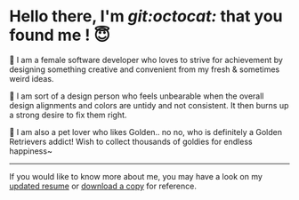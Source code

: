 # Hello there, I'm _git:octocat:_ that you found me ! :innocent:

:thought_balloon: I am a female software developer who loves to strive for achievement by designing something creative and convenient from my fresh & sometimes weird ideas.

:art: I am sort of a design person who feels unbearable when the overall design alignments and colors are untidy and not consistent. It then burns up a strong desire to fix them right.

:dog: I am also a pet lover who likes Golden.. no no, who is definitely a Golden Retrievers addict! Wish to collect thousands of goldies for endless happiness~

---

If you would like to know more about me, you may have a look on my [updated resume](my-resume.md) or [download a copy](https://github.com/FerlynMayLing/about-me/raw/master/my-resume.docx) for reference.
